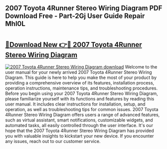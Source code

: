 ## 2007 Toyota 4Runner Stereo Wiring Diagram PDF Download Free - Part-2Gj User Guide Repair Mhl0L

# <h2><a href="http://dfhme73.blite.top/?on=2007+Toyota+4Runner+Stereo+Wiring+Diagram">🔗Download New 👉🔴 2007 Toyota 4Runner Stereo Wiring Diagram</a></h2>

[![2007 Toyota 4Runner Stereo Wiring Diagram download](https://i.imgur.com/lujVjoI.png)](http://dfhme73.blite.top/?on=2007+Toyota+4Runner+Stereo+Wiring+Diagram)
Welcome to the user manual for your newly arrived 2007 Toyota 4Runner Stereo Wiring Diagram. This guide is here to help you make the most of your product by providing a comprehensive overview of its features, installation process, operation instructions, maintenance tips, and troubleshooting procedures. Before you begin using your 2007 Toyota 4Runner Stereo Wiring Diagram, please familiarize yourself with its functions and features by reading this user manual. It includes clear instructions for installation, setup, and operation, as well as troubleshooting tips for common issues. 2007 Toyota 4Runner Stereo Wiring Diagram offers users a range of advanced features, such as virtual assistant, smart notifications, customizable widgets, and automated tasks, all easily controlled through the user interface. It's our hope that the 2007 Toyota 4Runner Stereo Wiring Diagram has provided you with valuable insights to kickstart your new device. If you encounter any issues, reach out to our customer service.
